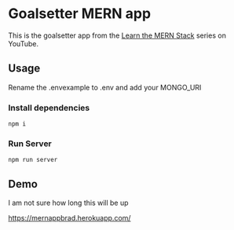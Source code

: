 # Goalsetter MERN app

This is the goalsetter app from the [Learn the MERN Stack](https://www.youtube.com/watch?v=-0exw-9YJBo) series on YouTube.

## Usage

Rename the .envexample to .env and add your MONGO_URI

### Install dependencies

```
npm i
```

### Run Server

```
npm run server
```

## Demo

I am not sure how long this will be up

https://mernappbrad.herokuapp.com/
